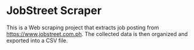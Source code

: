 # JobStreet Scraper
This is a Web scraping project that extracts job posting from https://www.jobstreet.com.ph. The collected data is then organized and exported into a CSV file.
